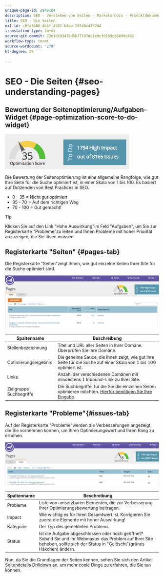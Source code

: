 ```yaml
---
unique-page-id: 2949184
description: SEO - Verstehen von Seiten - Marketo Docs - Produktdokumentation
title: SEO - Die Seiten
exl-id: c0fa5408-4b4f-4981-b4ba-20f40c475244
translation-type: tm+mt
source-git-commit: 72e1d29347bd5b77107da1e9c30169cb6490c432
workflow-type: tm+mt
source-wordcount: '278'
ht-degree: 2%

---
```


# SEO - Die Seiten {#seo-understanding-pages}

## Bewertung der Seitenoptimierung/Aufgaben-Widget {#page-optimization-score-to-do-widget}

![](assets/image2014-9-17-21-3a52-3a3.png)

Die Bewertung der Seitenoptimierung ist eine allgemeine Rangfolge, wie gut Ihre Seite für die Suche optimiert ist, in einer Skala von 1 bis 100. Es basiert auf Dutzenden von Best Practices in SEO.

* 0 - 35 = Nicht gut optimiert
* 35 - 70 = Auf dem richtigen Weg
* 70 - 100 = Gut gemacht!

>[!TIP]
>
>Klicken Sie auf den Link &quot;Hohe Auswirkung&quot;im Feld &quot;Aufgaben&quot;, um Sie zur Registerkarte &quot;Probleme&quot;zu leiten und Ihnen Probleme mit hoher Priorität anzuzeigen, die Sie lösen müssen.

## Registerkarte &quot;Seiten&quot; {#pages-tab}

Die Registerkarte &quot;Seiten&quot;zeigt Ihnen, wie gut einzelne Seiten Ihrer Site für die Suche optimiert sind.

![](assets/image2014-9-17-21-3a52-3a41.png)

| Spaltenname | Beschreibung |
|---|---|
| Stellenbezeichnung | Titel und URL aller Seiten in Ihrer Domäne. Überprüfen Sie Ihre Domäne. |
| Optimierungsergebnis | Die geheime Sauce, die Ihnen zeigt, wie gut Ihre Seite für die Suche auf einer Skala von 1 bis 100 optimiert ist. |
| Links | Anzahl der verschiedenen Domänen mit mindestens 1 Inbound-Link zu Ihrer Site. |
| Zielgruppe Suchbegriffe | Die Suchbegriffe, für die Sie die einzelnen Seiten optimieren möchten. [Hierfür benötigen Sie Ihre Eingabe](/help/marketo/product-docs/additional-apps/seo/pages/seo-using-the-page-detail-drill-down.md). |

## Registerkarte &quot;Probleme&quot;{#issues-tab}

Auf der Registerkarte &quot;Probleme&quot;werden die Verbesserungen angezeigt, die Sie vornehmen können, um Ihren Optimierungswert und Ihren Rang zu erhöhen.

![](assets/image2014-9-17-21-3a53-3a15.png)

| Spaltenname | Beschreibung |
|---|---|
| Probleme | Liste von umsetzbaren Elementen, die zur Verbesserung Ihrer Optimierungsbewertung beitragen. |
| Impact | Wie wichtig es für Ihren Gesamtwert ist. Korrigieren Sie zuerst die Elemente mit hoher Auswirkung! |
| Kategorie | Der Typ des gemeldeten Problems. |
| Status | Ist die Aufgabe abgeschlossen oder noch geöffnet? Sobald Sie und Ihr Webmaster das Problem auf Ihrer Site beheben, sollte sich der Status in &quot;Gelöscht&quot;(grünes Häkchen) ändern. |

Nun, da Sie die Grundlagen der Seiten kennen, sehen Sie sich den Artikel [Seitendetails Drilldown ](/help/marketo/product-docs/additional-apps/seo/pages/seo-using-the-page-detail-drill-down.md) an, um mehr coole Dinge zu erfahren, die Sie tun können.
